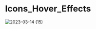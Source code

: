 # Icons_Hover_Effects
 
![2023-03-14 (15)](https://user-images.githubusercontent.com/111579457/225105096-19cf86f7-d186-4277-b0e2-cc28c5732da6.png)
